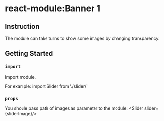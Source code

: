 # react-module:Banner 1  

## Instruction 

The module can take turns to show some images by changing transparency.

## Getting Started

### `import`

Import module.  

For example: import Slider from './slider/'

### `props`

You shoule pass path of images as parameter to the module: \<Slider slider={sliderImage}/>